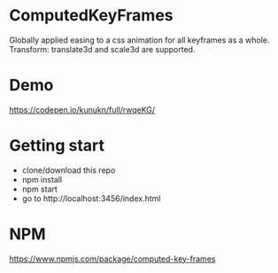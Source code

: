 # ComputedKeyFrames

Globally applied easing to a css animation for all keyframes as a whole.
Transform: translate3d and scale3d are supported.

# Demo

https://codepen.io/kunukn/full/rwqeKG/

# Getting start
* clone/download this repo
* npm install
* npm start
* go to http://localhost:3456/index.html

# NPM

https://www.npmjs.com/package/computed-key-frames
